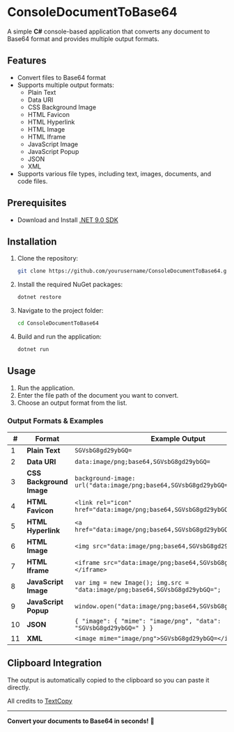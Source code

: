 # ConsoleDocumentToBase64

A simple **C#** console-based application that converts any document to Base64 format and provides multiple output formats.

## Features
- Convert files to Base64 format
- Supports multiple output formats:
  - Plain Text
  - Data URI
  - CSS Background Image
  - HTML Favicon
  - HTML Hyperlink
  - HTML Image
  - HTML Iframe
  - JavaScript Image
  - JavaScript Popup
  - JSON
  - XML
- Supports various file types, including text, images, documents, and code files.

## Prerequisites  
- Download and Install [.NET 9.0 SDK](https://dotnet.microsoft.com/en-us/download)

## Installation
1. Clone the repository:
   ```sh
   git clone https://github.com/yourusername/ConsoleDocumentToBase64.git
   ```

2. Install the required NuGet packages:  
    ```bash
    dotnet restore
    ```

3. Navigate to the project folder:
   ```sh
   cd ConsoleDocumentToBase64
   ```
4. Build and run the application:
   ```sh
   dotnet run
   ```

## Usage
1. Run the application.
2. Enter the file path of the document you want to convert.
3. Choose an output format from the list.

### Output Formats & Examples
| # | Format | Example Output |
|--------|--------|---------------|
| 1 | **Plain Text** | `SGVsbG8gd29ybGQ=` |
| 2 | **Data URI** | `data:image/png;base64,SGVsbG8gd29ybGQ=` |
| 3 | **CSS Background Image** | `background-image: url("data:image/png;base64,SGVsbG8gd29ybGQ=");` |
| 4 | **HTML Favicon** | `<link rel="icon" href="data:image/png;base64,SGVsbG8gd29ybGQ=">` |
| 5 | **HTML Hyperlink** | `<a href="data:image/png;base64,SGVsbG8gd29ybGQ=">Download</a>` |
| 6 | **HTML Image** | `<img src="data:image/png;base64,SGVsbG8gd29ybGQ=">` |
| 7 | **HTML Iframe** | `<iframe src="data:image/png;base64,SGVsbG8gd29ybGQ="></iframe>` |
| 8 | **JavaScript Image** | `var img = new Image(); img.src = "data:image/png;base64,SGVsbG8gd29ybGQ=";` |
| 9 | **JavaScript Popup** | `window.open("data:image/png;base64,SGVsbG8gd29ybGQ=");` |
| 10 | **JSON** | `{ "image": { "mime": "image/png", "data": "SGVsbG8gd29ybGQ=" } }` |
| 11 | **XML** | `<image mime="image/png">SGVsbG8gd29ybGQ=</image>` |


## Clipboard Integration
The output is automatically copied to the clipboard so you can paste it directly.

All credits to [TextCopy](https://github.com/CopyText/TextCopy)

---

**Convert your documents to Base64 in seconds!** 🚀
